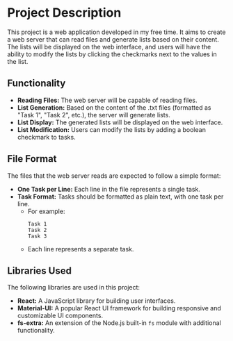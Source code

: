 # Project Description

This project is a web application developed in my free time. It aims to create a web server that can read files and generate lists based on their content. The lists will be displayed on the web interface, and users will have the ability to modify the lists by clicking the checkmarks next to the values in the list.

## Functionality

- **Reading Files:** The web server will be capable of reading files.
- **List Generation:** Based on the content of the .txt files (formatted as "Task 1", "Task 2", etc.), the server will generate lists.
- **List Display:** The generated lists will be displayed on the web interface.
- **List Modification:** Users can modify the lists by adding a boolean checkmark to tasks.

## File Format

The files that the web server reads are expected to follow a simple format:

- **One Task per Line:** Each line in the file represents a single task.
- **Task Format:** Tasks should be formatted as plain text, with one task per line.
  - For example:
    ```
    Task 1
    Task 2
    Task 3
    ```
  - Each line represents a separate task.


## Libraries Used

The following libraries are used in this project:

- **React:** A JavaScript library for building user interfaces.
- **Material-UI:** A popular React UI framework for building responsive and customizable UI components.
- **fs-extra:** An extension of the Node.js built-in `fs` module with additional functionality.
